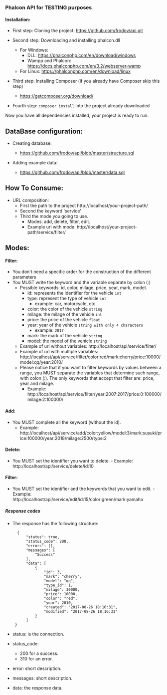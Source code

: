 ### Phalcon API for TESTING purposes

#### Installation:

- First step: Cloning the project:
    https://github.com/frodov/api.git

- Second step: Downloading and installing phalcon.dll
  - For Windows:
       - DLL: https://phalconphp.com/en/download/windows
       - Wampp and Phalcon: https://docs.phalconphp.com/en/3.2/webserver-wamp
  - For Linux: https://phalconphp.com/en/download/linux

- Third step: Installing Composer (if you already have Composer skip this step)
    - https://getcomposer.org/download/

- Fourth step:
    `composer install` into the project already downloaded

Now you have all dependencies installed, your project is ready to run.

## DataBase configuration:
- Creating database:
    - https://github.com/frodov/api/blob/master/structure.sql

- Adding example data:
    - https://github.com/frodov/api/blob/master/data.sql

## How To Consume:

- URL composition:
    - First the path to the project http://localhost/your-project-path/
    - Second the keyword 'service'
    - Third the mode you going to use.
        - Modes: add, delete, filter, edit.
        - Example url with mode: http://localhost/your-project-path/service/filter/

## Modes:

#### Filter:

  - You don't need a specific order for the construction of the different parameters
  - You MUST write the keyword and the variable separate by colon (:)
    - Possible keywords: id, color, milage, price, year, mark, model.
        - id: represents the identifier for the vehicle `int`
        - type: represent the type of vehicle `int`
            - example: car, motorcycle, etc.
        - color: the color of the vehicle `string`
        - milage: the milage of the vehicle `int`
        - price: the price of the vehicle `float`
        - year: year of the vehicle `string with only 4 characters`
            - example: `2017`
        - mark: the mark of the vehicle `string`
        - model: the model of the vehicle `string`
    - Example of url without variables:
    http://localhost/api/service/filter/
    - Example of url with multiple variables: http://localhost/api/service/filter/color:red/mark:cherry/price:10000/model:qq/year:2010/
    - Please notice that if you want to filter keywords by values between a range, you MUST separate the variables that determine such range, with colon (:). The only keywords that accept that filter are: price, year and milage.
      - Example: http://localhost/api/service/filter/year:2007:2017/price:0:100000/milage:2:100000/

#### Add:
  - You MUST complete all the keyword (without the id).
    - Example: http://localhost/api/service/add/color:yellow/model:3/mark:susuki/price:100000/year:2018/milage:2500/type:2

#### Delete:
   - You MUST set the identifier you want to delete.
    - Example: http://localhost/api/service/delete/id:10

#### Filter:
   - You MUST set the identifier and the keywords that you want to edit.
    - Example: http://localhost/api/service/edit/id:15/color:green/mark:yamaha

##### Response codes

 - The response has the following structure:

         {
             "status": true,
             "status_code": 200,
             "errors": [],
             "messages": [
                 "Success"
             ],
             "data": [
                 {
                     "id": 3,
                     "mark": "cherry",
                     "model": "qq",
                     "type_id": 1,
                     "milage": 30000,
                     "price": 10000,
                     "color": "red",
                     "year": 2010,
                     "created": "2017-08-26 18:16:31",
                     "modified": "2017-08-26 18:16:31"
                 }
             ]
        }

- status: is the connection.
- status_code:
    - 200 for a success.
    - 310 for an error.
- error: short description.
- messages: short description.
- data: the response data.
